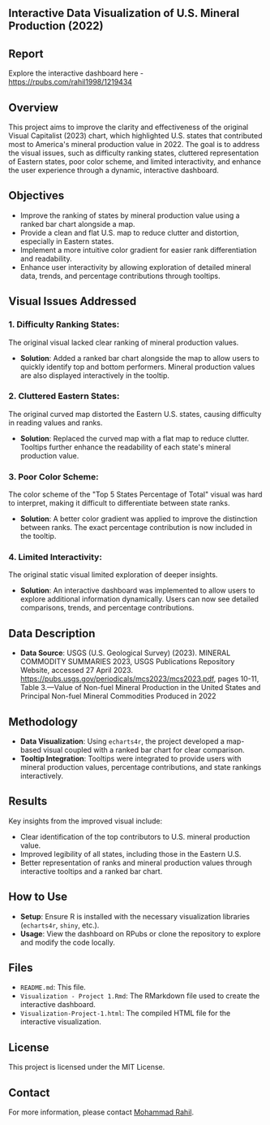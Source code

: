 ## **Interactive Data Visualization of U.S. Mineral Production (2022)**

## Report  
Explore the interactive dashboard here -  
https://rpubs.com/rahil1998/1219434

## Overview  
This project aims to improve the clarity and effectiveness of the original Visual Capitalist (2023) chart, which highlighted U.S. states that contributed most to America's mineral production value in 2022. The goal is to address the visual issues, such as difficulty ranking states, cluttered representation of Eastern states, poor color scheme, and limited interactivity, and enhance the user experience through a dynamic, interactive dashboard.

## Objectives  
- Improve the ranking of states by mineral production value using a ranked bar chart alongside a map.
- Provide a clean and flat U.S. map to reduce clutter and distortion, especially in Eastern states.
- Implement a more intuitive color gradient for easier rank differentiation and readability.
- Enhance user interactivity by allowing exploration of detailed mineral data, trends, and percentage contributions through tooltips.

## Visual Issues Addressed  
### 1. Difficulty Ranking States:  
The original visual lacked clear ranking of mineral production values.
- **Solution**: Added a ranked bar chart alongside the map to allow users to quickly identify top and bottom performers. Mineral production values are also displayed interactively in the tooltip.

### 2. Cluttered Eastern States:  
The original curved map distorted the Eastern U.S. states, causing difficulty in reading values and ranks.
- **Solution**: Replaced the curved map with a flat map to reduce clutter. Tooltips further enhance the readability of each state's mineral production value.

### 3. Poor Color Scheme:  
The color scheme of the "Top 5 States Percentage of Total" visual was hard to interpret, making it difficult to differentiate between state ranks.
- **Solution**: A better color gradient was applied to improve the distinction between ranks. The exact percentage contribution is now included in the tooltip.

### 4. Limited Interactivity:  
The original static visual limited exploration of deeper insights.
- **Solution**: An interactive dashboard was implemented to allow users to explore additional information dynamically. Users can now see detailed comparisons, trends, and percentage contributions.

## Data Description  
- **Data Source**: USGS (U.S. Geological Survey) (2023). MINERAL COMMODITY SUMMARIES 2023, USGS Publications Repository Website, accessed 27 April 2023. https://pubs.usgs.gov/periodicals/mcs2023/mcs2023.pdf, pages 10-11, Table 3.—Value of Non-fuel Mineral Production in the United States and Principal Non-fuel Mineral Commodities Produced in 2022

## Methodology  
- **Data Visualization**: Using `echarts4r`, the project developed a map-based visual coupled with a ranked bar chart for clear comparison. 
- **Tooltip Integration**: Tooltips were integrated to provide users with mineral production values, percentage contributions, and state rankings interactively.

## Results  
Key insights from the improved visual include:
- Clear identification of the top contributors to U.S. mineral production value.
- Improved legibility of all states, including those in the Eastern U.S.
- Better representation of ranks and mineral production values through interactive tooltips and a ranked bar chart.
  
## How to Use  
- **Setup**: Ensure R is installed with the necessary visualization libraries (`echarts4r`, `shiny`, etc.).
- **Usage**: View the dashboard on RPubs or clone the repository to explore and modify the code locally.

## Files  
- `README.md`: This file.
- `Visualization - Project 1.Rmd`: The RMarkdown file used to create the interactive dashboard.
- `Visualization-Project-1.html`: The compiled HTML file for the interactive visualization.

## License  
This project is licensed under the MIT License.

## Contact  
For more information, please contact [Mohammad Rahil](mailto:smrahil98@gmail.com).
